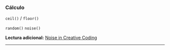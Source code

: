 ### Cálculo

`ceil()` / `floor()` 

`random()`  `noise()`

**Lectura adicional:** [Noise in Creative Coding](https://varun.ca/noise/)

---